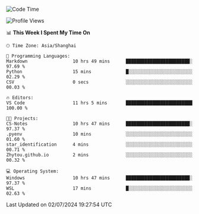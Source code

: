<!--START_SECTION:waka-->
![Code Time](http://img.shields.io/badge/Code%20Time-1%2C819%20hrs%2042%20mins-blue)

![Profile Views](http://img.shields.io/badge/Profile%20Views-8-blue)

📊 **This Week I Spent My Time On** 

```text
🕑︎ Time Zone: Asia/Shanghai

💬 Programming Languages: 
Markdown                 10 hrs 49 mins      ████████████████████████░   97.69 % 
Python                   15 mins             █░░░░░░░░░░░░░░░░░░░░░░░░   02.29 % 
CSV                      0 secs              ░░░░░░░░░░░░░░░░░░░░░░░░░   00.03 % 

🔥 Editors: 
VS Code                  11 hrs 5 mins       █████████████████████████   100.00 % 

🐱‍💻 Projects: 
CS-Notes                 10 hrs 47 mins      ████████████████████████░   97.37 % 
.pyenv                   10 mins             ░░░░░░░░░░░░░░░░░░░░░░░░░   01.60 % 
star_identification      4 mins              ░░░░░░░░░░░░░░░░░░░░░░░░░   00.71 % 
Zhytou.github.io         2 mins              ░░░░░░░░░░░░░░░░░░░░░░░░░   00.32 % 

💻 Operating System: 
Windows                  10 hrs 47 mins      ████████████████████████░   97.37 % 
WSL                      17 mins             █░░░░░░░░░░░░░░░░░░░░░░░░   02.63 % 
```


 Last Updated on 02/07/2024 19:27:54 UTC
<!--END_SECTION:waka-->